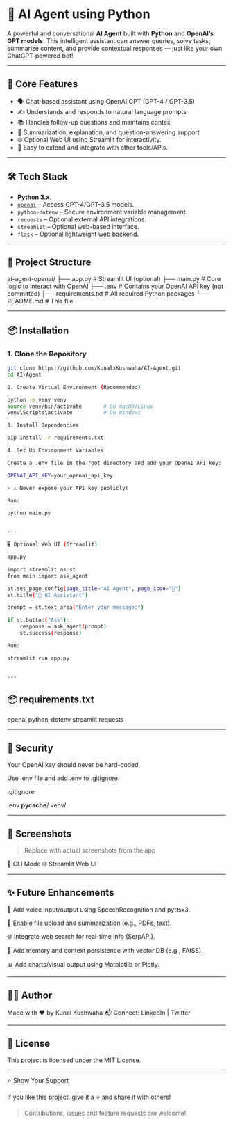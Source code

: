  # 🤖 AI Agent using Python 

A powerful and conversational **AI Agent** built with **Python** and **OpenAI’s GPT models**. This intelligent assistant can answer queries, solve tasks, summarize content, and provide contextual responses — just like your own ChatGPT-powered bot!

---

## 🧠 Core Features

- 🗣️ Chat-based assistant using OpenAI GPT (GPT-4 / GPT-3.5)
- ✍️ Understands and responds to natural language prompts
- 📚 Handles follow-up questions and maintains contex
- 📄 Summarization, explanation, and question-answering support
- 🌐 Optional Web UI using Streamlit for interactivity.
- 📂 Easy to extend and integrate with other tools/APIs.

---

## 🛠️ Tech Stack

- **Python 3.x**.
- [`openai`](https://pypi.org/project/openai/) – Access GPT-4/GPT-3.5 models.
- `python-dotenv` – Secure environment variable management.
- `requests` – Optional external API integrations.
- `streamlit` – Optional web-based interface.
- `flask` – Optional lightweight web backend.

---

## 📁 Project Structure

ai-agent-openai/ ├── app.py                 # Streamlit UI (optional) ├── main.py                # Core logic to interact with OpenAI ├── .env                   # Contains your OpenAI API key (not committed) ├── requirements.txt       # All required Python packages └── README.md              # This file

---

## 📦 Installation

### 1. Clone the Repository

```bash
git clone https://github.com/KunalxKushwaha/AI-Agent.git
cd AI-Agent

2. Create Virtual Environment (Recommended)

python -m venv venv
source venv/bin/activate       # On macOS/Linux
venv\Scripts\activate          # On Windows

3. Install Dependencies

pip install -r requirements.txt

4. Set Up Environment Variables

Create a .env file in the root directory and add your OpenAI API key:

OPENAI_API_KEY=your_openai_api_key

> ⚠️ Never expose your API key publicly!

Run:

python main.py


---

🖥️ Optional Web UI (Streamlit)

app.py

import streamlit as st
from main import ask_agent

st.set_page_config(page_title="AI Agent", page_icon="🤖")
st.title("🤖 AI Assistant")

prompt = st.text_area("Enter your message:")

if st.button("Ask"):
    response = ask_agent(prompt)
    st.success(response)

Run:

streamlit run app.py


---
```
## 📦 requirements.txt

openai
python-dotenv
streamlit
requests


---

## 🔐 Security

Your OpenAI key should never be hard-coded.

Use .env file and add .env to .gitignore.


.gitignore

.env
__pycache__/
venv/


---

## 📸 Screenshots

> Replace with actual screenshots from the app



🧠 CLI Mode	🌐 Streamlit Web UI

	



---

## ✨ Future Enhancements

🎤 Add voice input/output using SpeechRecognition and pyttsx3.

📎 Enable file upload and summarization (e.g., PDFs, text).

🌐 Integrate web search for real-time info (SerpAPI).

🧠 Add memory and context persistence with vector DB (e.g., FAISS).

📊 Add charts/visual output using Matplotlib or Plotly.



---

## 🙋‍♂️ Author

Made with ❤️ by Kunal Kushwaha 
📬 Connect: LinkedIn | Twitter


---

## 📄 License

This project is licensed under the MIT License.


---

⭐️ Show Your Support

If you like this project, give it a ⭐ and share it with others!

> Contributions, issues and feature requests are welcome!


